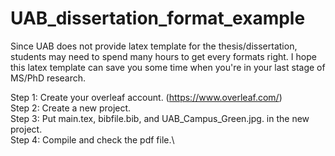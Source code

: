 # UAB_dissertation_format_example

Since UAB does not provide latex template for the thesis/dissertation, students may need to spend many hours to get every formats right. I hope this latex template can save you some time when you're in your last stage of MS/PhD research.

Step 1: Create your overleaf account. (https://www.overleaf.com/)\
Step 2: Create a new project.\
Step 3: Put main.tex, bibfile.bib, and UAB_Campus_Green.jpg. in the new project.\
Step 4: Compile and check the pdf file.\
